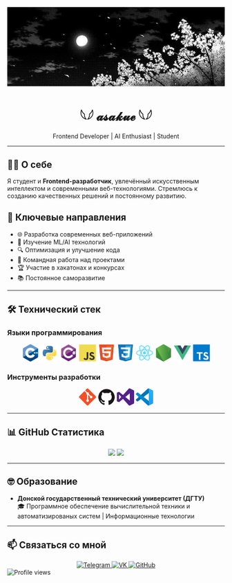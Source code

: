 
<div align="center">
  <img src="preview.jpg" alt="Preview" width="800">
  <h1>𓆩𓆪 𝓪𝓼𝓪𝓴𝓾𝓮 𓆩𓆪</h1>
  <p>Frontend Developer | AI Enthusiast | Student</p>
</div>

---

## 👨‍💻 О себе
Я студент и **Frontend-разработчик**, увлечённый искусственным интеллектом и современными веб-технологиями. Стремлюсь к созданию качественных решений и постоянному развитию.

## 🎯 Ключевые направления
- 🌐 Разработка современных веб-приложений  
- 🧠 Изучение ML/AI технологий  
- 🔍 Оптимизация и улучшение кода  
- 🤝 Командная работа над проектами  
- 🏆 Участие в хакатонах и конкурсах  
- 📚 Постоянное саморазвитие  

---

## 🛠️ Технический стек

### Языки программирования
<div align="center">
  <img src="https://raw.githubusercontent.com/devicons/devicon/master/icons/cplusplus/cplusplus-original.svg" width="40" height="40" alt="C++"/>
  <img src="https://raw.githubusercontent.com/devicons/devicon/master/icons/python/python-original.svg" width="40" height="40" alt="Python"/>
  <img src="https://raw.githubusercontent.com/devicons/devicon/master/icons/csharp/csharp-original.svg" width="40" height="40" alt="C#"/>
  <img src="https://raw.githubusercontent.com/devicons/devicon/master/icons/javascript/javascript-original.svg" width="40" height="40" alt="JavaScript"/>
  <img src="https://raw.githubusercontent.com/devicons/devicon/master/icons/html5/html5-original.svg" width="40" height="40" alt="HTML5"/>
  <img src="https://raw.githubusercontent.com/devicons/devicon/master/icons/css3/css3-original.svg" width="40" height="40" alt="CSS3"/>
  <img src="https://raw.githubusercontent.com/devicons/devicon/master/icons/react/react-original.svg" width="40" height="40" alt="React"/>
  <img src="https://raw.githubusercontent.com/devicons/devicon/master/icons/nodejs/nodejs-original.svg" width="40" height="40" alt="Node.js"/>
  <img src="https://raw.githubusercontent.com/devicons/devicon/master/icons/vuejs/vuejs-original.svg" width="40" height="40" alt="Vue.js"/>
  <img src="https://raw.githubusercontent.com/devicons/devicon/master/icons/typescript/typescript-original.svg" width="40" height="40" alt="TypeScript"/>
</div>

### Инструменты разработки
<div align="center">
  <img src="https://raw.githubusercontent.com/devicons/devicon/master/icons/git/git-original.svg" width="40" height="40" alt="Git"/>
  <img src="https://raw.githubusercontent.com/devicons/devicon/master/icons/github/github-original.svg" width="40" height="40" alt="GitHub"/>
  <img src="https://raw.githubusercontent.com/devicons/devicon/master/icons/visualstudio/visualstudio-plain.svg" width="40" height="40" alt="Visual Studio"/>
  <img src="https://raw.githubusercontent.com/devicons/devicon/master/icons/vscode/vscode-original.svg" width="40" height="40" alt="VS Code"/>
</div>

---

## 📊 GitHub Статистика
<div align="center">
  <img height="160em" src="https://github-readme-stats.vercel.app/api?username=asakue&show_icons=true&theme=tokyonight&include_all_commits=true&count_private=true"/>
  <img height="160em" src="https://github-readme-stats.vercel.app/api/top-langs/?username=asakue&layout=compact&theme=tokyonight"/>
</div>

---

## 🤓 Образование
- **Донской государственный технический университет (ДГТУ)**  
  🎓 Программное обеспечение вычислительной техники и автоматизированых систем | Информационные технологии  

---

## 📫 Связаться со мной
<div align="center">
  <a href="https://t.me/asakueqq">
    <img src="https://img.shields.io/badge/Telegram-2CA5E0?style=for-the-badge&logo=telegram&logoColor=white" alt="Telegram"/>
  </a>
  <a href="https://vk.com/asakueqq">
    <img src="https://img.shields.io/badge/VK-0077FF?style=for-the-badge&logo=vk&logoColor=white" alt="VK"/>
  </a>
  <a href="https://github.com/asakue">
    <img src="https://img.shields.io/badge/GitHub-181717?style=for-the-badge&logo=github&logoColor=white" alt="GitHub"/>
  </a>
</div>


<img src="https://komarev.com/ghpvc/?username=asakue&style=flat-square&color=blue" alt="Profile views"/>
</div>
